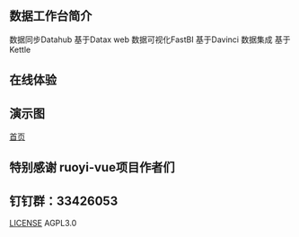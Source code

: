 ## 数据工作台简介

数据同步Datahub 基于Datax web
数据可视化FastBI 基于Davinci
数据集成 基于Kettle

## 在线体验


## 演示图
[首页](docs/screenshot.png)
## 特别感谢 ruoyi-vue项目作者们
## 钉钉群：33426053

[LICENSE](LICENSE) AGPL3.0
